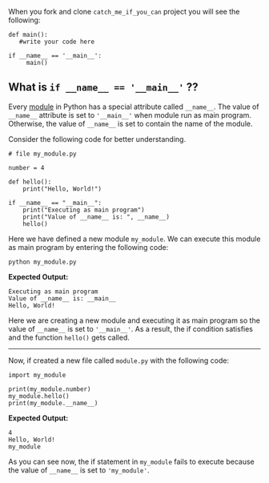 ﻿When you fork and clone `catch_me_if_you_can` project you will see the following:

    def main():
       #write your code here
    
    if __name__ == '__main__':
         main()

## What is `if __name__ == '__main__'` ??

Every [module](https://www.w3schools.com/python/python_modules.asp) in Python has a special attribute called  `__name__`. The value of  `__name__` attribute is set to  `'__main__'` when module run as main program. Otherwise, the value of  `__name__` is set to contain the name of the module.

Consider the following code for better understanding.

    # file my_module.py
    
    number = 4
    
    def hello():
        print("Hello, World!")
    
    if __name__ == "__main__":
        print("Executing as main program")
        print("Value of __name__ is: ", __name__)
        hello()

Here we have defined a new module  `my_module`. We can execute this module as main program by entering the following code:

    python my_module.py

**Expected Output:**

    Executing as main program
    Value of __name__ is: __main__
    Hello, World!

Here we are creating a new module and executing it as main program so the value of  `__name__`  is set to  `'__main__'`. As a result, the if condition satisfies and the function  `hello()`  gets called.

-----
Now, if created a new file called  `module.py`  with the following code:

    import my_module
    
    print(my_module.number)
    my_module.hello()
    print(my_module.__name__)
    
**Expected Output:**

    4
    Hello, World!
    my_module

As you can see now, the if statement in `my_module` fails to execute because the value of `__name__` is set to `'my_module'`.
